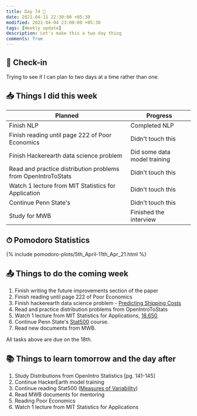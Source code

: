 ```yaml
---
title: Day 74 🍱
date: 2021-04-11 22:30:00 +05:30
modified: 2021-04-04 23:00:00 +05:30
tags: [Weekly update]
description: Let's make this a two day thing
comments: True
---
```


## 📩 Check-in

Trying to see if I can plan to two days at a time rather than one.

## 📥 Things I did this week

| Planned                                                       | Progress                     |
| ------------------------------------------------------------- | ---------------------------- |
| Finish NLP                                                    | Completed NLP                |
| Finish reading until page 222 of Poor Economics               | Didn't touch this            |
| Finish Hackerearth data science problem                       | Did some data model training |
| Read and practice distribution problems from OpenIntroToStats | Didn't touch this            |
| Watch 1 lecture from MIT Statistics for Application           | Didn't touch this            |
| Continue Penn State's                                         | Didn't touch this            |
| Study for MWB                                                 | Finished the interview       |

## ⏱ Pomodoro Statistics

{%  include pomodoro-plots/5th_April-11th_Apr_21.html  %}

## 📤 Things to do the coming week

1. Finish writing the future improvements section of the paper
2. Finish reading until page 222 of Poor Economics
3. Finish hackerearth data science problem - <a href="https://www.hackerearth.com/challenges/competitive/hackerearth-machine-learning-challenge-predict-shipping-cost/" rel="noopener" target="_blank">Predicting Shipping Costs</a>
4. Read and practice distribution problems from OpenIntroToStats
5. Watch 1 lecture from MIT Statistics for Applications, <a href="https://ocw.mit.edu/courses/mathematics/18-650-statistics-for-applications-fall-2016/" rel="noopener" target="_blank">18.650</a>.
6. Continue Penn State's <a href="https://online.stat.psu.edu/stat500/" rel="noopener" target="_blank">Stat500<a/> course.
7. Read new documents from MWB.

All tasks above are due on the 18th.

## 📚 Things to learn tomorrow and the day after

1. Study Distributions from OpenIntro Statistics [pg. 141-145]
2. Continue HackerEarth model training
3. Continue reading Stat500 (<a href="https://online.stat.psu.edu/stat500/lesson/1/1.5/1.5.3" target="_blank" rel="noopener">Measures of Variability</a>)
4. Read MWB documents for mentoring
5. Reading Poor Economics
6. Watch 1 lecture from MIT Statistics for Applications
